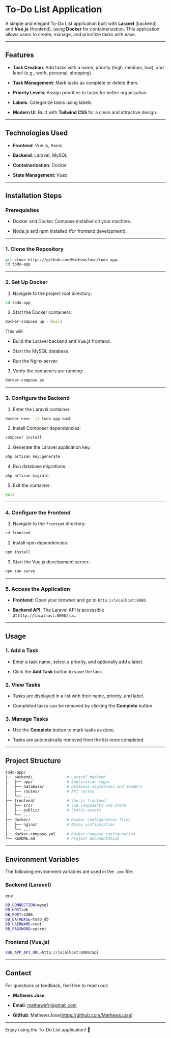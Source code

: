 **To-Do List Application**
==========================

A simple and elegant To-Do List application built with **Laravel** (backend) and **Vue.js** (frontend), using **Docker** for containerization. This application allows users to create, manage, and prioritize tasks with ease.

* * * * *

**Features**
------------

-   **Task Creation**: Add tasks with a name, priority (high, medium, low), and label (e.g., work, personal, shopping).

-   **Task Management**: Mark tasks as complete or delete them.

-   **Priority Levels**: Assign priorities to tasks for better organization.

-   **Labels**: Categorize tasks using labels.

-   **Modern UI**: Built with **Tailwind CSS** for a clean and attractive design.

* * * * *

**Technologies Used**
---------------------

-   **Frontend**: Vue.js, Axios

-   **Backend**: Laravel, MySQL

-   **Containerization**: Docker

-   **State Management**: Vuex

* * * * *

**Installation Steps**
----------------------

### **Prerequisites**

-   Docker and Docker Compose installed on your machine.

-   Node.js and npm installed (for frontend development).

* * * * *

### **1\. Clone the Repository**

```bash
git clone https://github.com/MathewsJose/todo-app.
cd todo-app
````
* * * * *

### **2\. Set Up Docker**

1.  Navigate to the project root directory:

    
```bash    
cd todo-app
````

2.  Start the Docker containers:

```bash 
docker-compose up --build
````

This will:

-   Build the Laravel backend and Vue.js frontend.

-   Start the MySQL database.

-   Run the Nginx server.


3.  Verify the containers are running:

```bash
docker-compose ps
````
* * * * *

### **3\. Configure the Backend**

1.  Enter the Laravel container:

```bash
docker exec -it todo-app bash
````
2.  Install Composer dependencies:
```bash
composer install
````

3.  Generate the Laravel application key:
```bash
php artisan key:generate
````
4.  Run database migrations:
```bash
php artisan migrate
````
5.  Exit the container:

```bash
exit
````

* * * * *

### **4\. Configure the Frontend**

1.  Navigate to the `frontend` directory:
```bash
cd frontend
````
2.  Install npm dependencies:
```bash
npm install
````
3.  Start the Vue.js development server:
```bash
npm run serve
````

* * * * *

### **5\. Access the Application**

-   **Frontend**: Open your browser and go to `http://localhost:8080`.

-   **Backend API**: The Laravel API is accessible at `http://localhost:8000/api`.

* * * * *

**Usage**
---------

### **1\. Add a Task**

-   Enter a task name, select a priority, and optionally add a label.

-   Click the **Add Task** button to save the task.

### **2\. View Tasks**

-   Tasks are displayed in a list with their name, priority, and label.

-   Completed tasks can be removed by clicking the **Complete** button.

### **3\. Manage Tasks**

-   Use the **Complete** button to mark tasks as done.

-   Tasks are automatically removed from the list once completed.

* * * * *

**Project Structure**
---------------------

```bash
todo-app/
├── backend/               # Laravel backend
│   ├── app/               # Application logic
│   ├── database/          # Database migrations and seeders
│   ├── routes/            # API routes
│   └── ...
├── frontend/              # Vue.js frontend
│   ├── src/               # Vue components and store
│   ├── public/            # Static assets
│   └── ...
├── docker/                # Docker configuration files
│   ├── nginx/             # Nginx configuration
│   └── ...
├── docker-compose.yml     # Docker Compose configuration
└── README.md              # Project documentation
````
* * * * *

**Environment Variables**
-------------------------

The following environment variables are used in the `.env` file:

### **Backend (Laravel)**

env

```bash
DB_CONNECTION=mysql
DB_HOST=db
DB_PORT=3306
DB_DATABASE=todo_db
DB_USERNAME=root
DB_PASSWORD=secret
````

### **Frontend (Vue.js)**

```bash
VUE_APP_API_URL=http://localhost:8000/api
````
* * * * *

**Contact**
-----------

For questions or feedback, feel free to reach out:

-   **Mathews Jose**

-   **Email**: <mathewsfrj@gmail.com>

-   **GitHub**: MathewsJose(https://github.com/MathewsJose)

* * * * *

Enjoy using the To-Do List application! 🚀